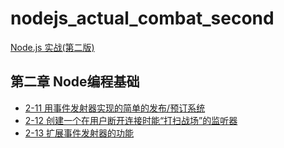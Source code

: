 # nodejs_actual_combat_second

[Node.js 实战(第二版)](./-Node.js实战(第2版)-2018-中文版.pdf)
## 第二章 Node编程基础
- [2-11 用事件发射器实现的简单的发布/预订系统](./code/chapter_two/2-11.js)
- [2-12 创建一个在用户断开连接时能“打扫战场”的监听器](./code/chapter_two/2-12.js)
- [2-13 扩展事件发射器的功能](./code/chapter_two/2-13/Watch.js)